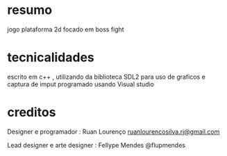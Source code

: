 # resumo

jogo plataforma 2d focado em boss fight

# tecnicalidades

escrito em c++ , utilizando da biblioteca SDL2 para uso de graficos e captura de imput
programado usando Visual studio

# creditos
Designer e programador : Ruan Lourenço ruanlourencosilva.rj@gmail.com

Lead designer e arte designer : Fellype Mendes @flupmendes
